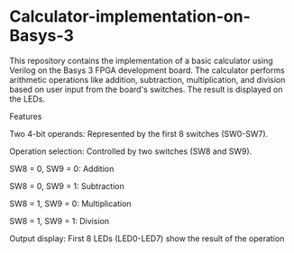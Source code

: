# Calculator-implementation-on-Basys-3
This repository contains the implementation of a basic calculator using Verilog on the Basys 3 FPGA development board. The calculator performs arithmetic operations like addition, subtraction, multiplication, and division based on user input from the board's switches. The result is displayed on the LEDs.

Features

Two 4-bit operands: Represented by the first 8 switches (SW0-SW7).

Operation selection: Controlled by two switches (SW8 and SW9).

SW8 = 0, SW9 = 0: Addition

SW8 = 0, SW9 = 1: Subtraction

SW8 = 1, SW9 = 0: Multiplication

SW8 = 1, SW9 = 1: Division

Output display: First 8 LEDs (LED0-LED7) show the result of the operation
